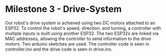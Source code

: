 # Milestone 3 - Drive-System
Our robot's drive system is achieved using two DC motors attached to an ESP32. To control the robot's speed, direction, and turning, a controller with multiple inputs is built using another ESP32. The two ESP32s are linked via MAC addresses, allowing the controller to send information to the drive motors.
Two arduino sketches are used.
The controller code is seen in controller.ino and the drive code is seen in drive.ino.

